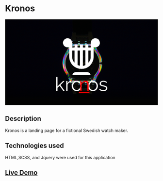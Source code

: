 # Kronos
![Banner](./kronos.png)

## Description
Kronos is a landing page for a fictional Swedish watch maker.

## Technologies used
HTML,SCSS, and Jquery were used for this application

## [Live Demo](https://heuristic-heyrovsky-180fd0.netlify.app/)
